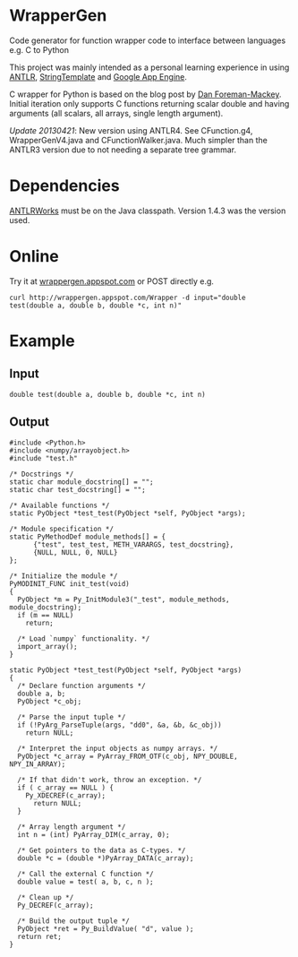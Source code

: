 WrapperGen
==========

Code generator for function wrapper code to interface between languages e.g. C to Python

This project was mainly intended as a personal learning experience in using 
[ANTLR](http://www.antlr.org),
[StringTemplate](http://www.stringtemplate.org) and 
[Google App Engine](http://developers.google.com/appengine/).

C wrapper for Python is based on the blog post by [Dan Foreman-Mackey](http://danfm.ca/posts/python-c-extensions/).  
Initial iteration only supports C functions returning scalar double and
having arguments (all scalars, all arrays, single length argument). 

_Update 20130421_: New version using ANTLR4.  See CFunction.g4,
WrapperGenV4.java and CFunctionWalker.java.  Much simpler than the ANTLR3
version due to not needing a separate tree grammar.

Dependencies
============
[ANTLRWorks](http://www.antlr.org/works/index.html) must be on the Java
classpath.  Version 1.4.3 was the version used.

Online
======
Try it at [wrappergen.appspot.com](http://wrappergen.appspot.com) or POST
directly e.g.

    curl http://wrappergen.appspot.com/Wrapper -d input="double test(double a, double b, double *c, int n)"

Example
=======

Input
-----

    double test(double a, double b, double *c, int n)

Output
------
    
    #include <Python.h>
    #include <numpy/arrayobject.h>
    #include "test.h"
    
    /* Docstrings */
    static char module_docstring[] = "";
    static char test_docstring[] = "";
    
    /* Available functions */
    static PyObject *test_test(PyObject *self, PyObject *args);
    
    /* Module specification */
    static PyMethodDef module_methods[] = {
          {"test", test_test, METH_VARARGS, test_docstring},
          {NULL, NULL, 0, NULL}
    };
    
    /* Initialize the module */
    PyMODINIT_FUNC init_test(void)
    {
      PyObject *m = Py_InitModule3("_test", module_methods, module_docstring);
      if (m == NULL)
        return;
    
      /* Load `numpy` functionality. */
      import_array();
    }
    
    static PyObject *test_test(PyObject *self, PyObject *args)
    {
      /* Declare function arguments */
      double a, b; 
      PyObject *c_obj;
    
      /* Parse the input tuple */
      if (!PyArg_ParseTuple(args, "dd0", &a, &b, &c_obj))
        return NULL;
    
      /* Interpret the input objects as numpy arrays. */
      PyObject *c_array = PyArray_FROM_OTF(c_obj, NPY_DOUBLE, NPY_IN_ARRAY);
    
      /* If that didn't work, throw an exception. */
      if ( c_array == NULL ) {
        Py_XDECREF(c_array);
          return NULL;
      }  
    
      /* Array length argument */
      int n = (int) PyArray_DIM(c_array, 0);
    
      /* Get pointers to the data as C-types. */
      double *c = (double *)PyArray_DATA(c_array);
    
      /* Call the external C function */
      double value = test( a, b, c, n );
    
      /* Clean up */ 
      Py_DECREF(c_array);
    
      /* Build the output tuple */
      PyObject *ret = Py_BuildValue( "d", value );
      return ret;
    }
